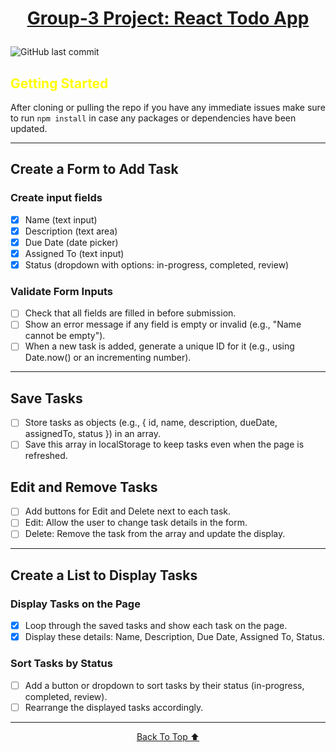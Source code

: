 # <p align="center"><a href="https://github.com/JordyToke/group3-todo-app" id="top">Group-3 Project: React Todo App </a></p>

![GitHub last commit](https://img.shields.io/github/last-commit/jordyToke/group3-todo-app)

## <span style="color:yellow">Getting Started</span>

After cloning or pulling the repo if you have any immediate issues make sure to run `npm install` in case any packages or dependencies have been updated.

---

## Create a Form to Add Task

### Create input fields

- [x] Name (text input)
- [x] Description (text area)
- [x] Due Date (date picker)
- [x] Assigned To (text input)
- [x] Status (dropdown with options: in-progress, completed, review)

### Validate Form Inputs

- [ ] Check that all fields are filled in before submission.
- [ ] Show an error message if any field is empty or invalid (e.g., "Name cannot be empty").
- [ ] When a new task is added, generate a unique ID for it (e.g., using Date.now() or an incrementing number).

---

## Save Tasks

- [ ] Store tasks as objects (e.g., { id, name, description, dueDate, assignedTo, status }) in an array.
- [ ] Save this array in localStorage to keep tasks even when the page is refreshed.

## Edit and Remove Tasks

- [ ] Add buttons for Edit and Delete next to each task.
- [ ] Edit: Allow the user to change task details in the form.
- [ ] Delete: Remove the task from the array and update the display.

---

## Create a List to Display Tasks

### Display Tasks on the Page

- [x] Loop through the saved tasks and show each task on the page.
- [x] Display these details: Name, Description, Due Date, Assigned To, Status.

### Sort Tasks by Status

- [ ] Add a button or dropdown to sort tasks by their status (in-progress, completed, review).
- [ ] Rearrange the displayed tasks accordingly.

___

<p align="center"><a href="#top">Back To Top ⬆️</a></p>
